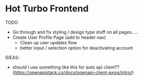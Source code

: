 # Hot Turbo Frontend

TODO
* Go through and fix styling / design type stuff on all pages.....
* Create User Profile Page (add to header nav)
    * Clean up user updates flow
    * better input / selection option for deactivating account


IDEAS-
* should I use something like this for auto api client?? (https://openapistack.co/docs/openapi-client-axios/intro/)